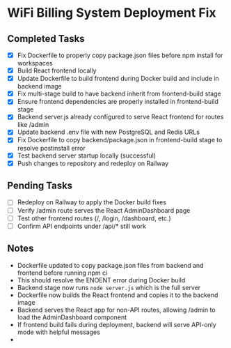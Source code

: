 # WiFi Billing System Deployment Fix

## Completed Tasks
- [x] Fix Dockerfile to properly copy package.json files before npm install for workspaces
- [x] Build React frontend locally
- [x] Update Dockerfile to build frontend during Docker build and include in backend image
- [x] Fix multi-stage build to have backend inherit from frontend-build stage
- [x] Ensure frontend dependencies are properly installed in frontend-build stage
- [x] Backend server.js already configured to serve React frontend for routes like /admin
- [x] Update backend .env file with new PostgreSQL and Redis URLs
- [x] Fix Dockerfile to copy backend/package.json in frontend-build stage to resolve postinstall error
- [x] Test backend server startup locally (successful)
- [x] Push changes to repository and redeploy on Railway

## Pending Tasks
- [ ] Redeploy on Railway to apply the Docker build fixes
- [ ] Verify /admin route serves the React AdminDashboard page
- [ ] Test other frontend routes (/, /login, /dashboard, etc.)
- [ ] Confirm API endpoints under /api/* still work

## Notes
- Dockerfile updated to copy package.json files from backend and frontend before running npm ci
- This should resolve the ENOENT error during Docker build
- Backend stage now runs `node server.js` which is the full server
- Dockerfile now builds the React frontend and copies it to the backend image
- Backend serves the React app for non-API routes, allowing /admin to load the AdminDashboard component
- If frontend build fails during deployment, backend will serve API-only mode with helpful messages
-
